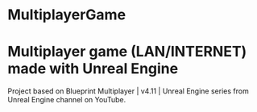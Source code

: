 MultiplayerGame
====================
# Multiplayer game (LAN/INTERNET) made with Unreal Engine

Project based on Blueprint Multiplayer | v4.11 | Unreal Engine series from Unreal Engine channel on YouTube.
